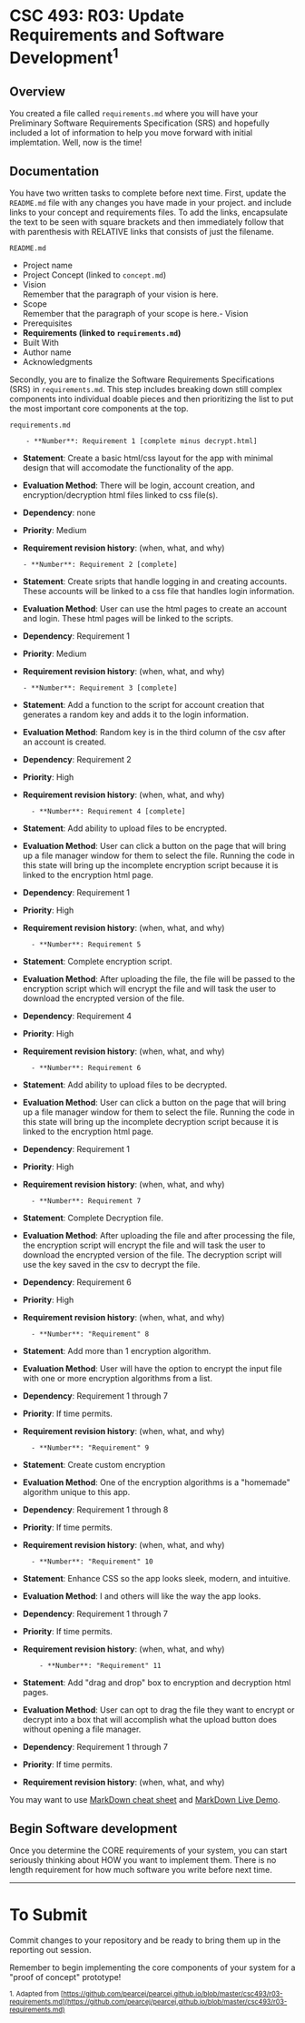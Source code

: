 # CSC 493: R03: Update Requirements and Software Development<sup>1</sup>

## Overview
You created a file called <code>requirements.md</code> where you will have your Preliminary Software Requirements Specification (SRS) and hopefully included a lot of information to help you move forward with initial implemtation. Well, now is the time!

## Documentation

You have two written tasks to complete before next time. First, update the <code>README.md</code> file with any changes you have made in your project. and include links to your concept and requirements files. To add the links, encapsulate the text to be seen with square brackets and then immediately follow that with parenthesis with RELATIVE links that consists of just the filename.

<code>README.md</code>
- Project name
- Project Concept (linked to <code>concept.md</code>)
- Vision<br> Remember that the paragraph of your vision is here.
- Scope<br> Remember that the paragraph of your scope is here.- Vision
- Prerequisites
- **Requirements (linked to <code>requirements.md</code>)**
- Built With
- Author name
- Acknowledgments

Secondly, you are to finalize the Software Requirements Specifications (SRS) in <code>requirements.md</code>. This step includes breaking down still complex components into individual doable pieces and then prioritizing the list to put the most important core components at the top. 

<code>requirements.md</code>

        - **Number**: Requirement 1 [complete minus decrypt.html]
  - **Statement**: Create a basic html/css layout for the app with minimal design that will accomodate the functionality of the app.
  - **Evaluation Method**: There will be login, account creation, and encryption/decryption html files linked to css file(s).
  - **Dependency**: none
  - **Priority**: Medium
  - **Requirement revision history**: (when, what, and why)

        - **Number**: Requirement 2 [complete]
  - **Statement**: Create sripts that handle logging in and creating accounts. These accounts will be linked to a css file that handles login information.
  - **Evaluation Method**: User can use the html pages to create an account and login. These html pages will be linked to the scripts.
  - **Dependency**: Requirement 1
  - **Priority**: Medium
  - **Requirement revision history**: (when, what, and why)

        - **Number**: Requirement 3 [complete]
  - **Statement**: Add a function to the script for account creation that generates a random key and adds it to the login information.
  - **Evaluation Method**: Random key is in the third column of the csv after an account is created.
  - **Dependency**: Requirement 2
  - **Priority**: High
  - **Requirement revision history**: (when, what, and why)

          - **Number**: Requirement 4 [complete]
  - **Statement**: Add ability to upload files to be encrypted.
  - **Evaluation Method**: User can click a button on the page that will bring up a file manager window for them to select the file. Running the code in this state will bring up the incomplete encryption script because it is linked to the encryption html page.
  - **Dependency**: Requirement 1
  - **Priority**: High
  - **Requirement revision history**: (when, what, and why)

          - **Number**: Requirement 5
  - **Statement**: Complete encryption script.
  - **Evaluation Method**: After uploading the file, the file will be passed to the encryption script which will encrypt the file and will task the user to download the encrypted version of the file.
  - **Dependency**: Requirement 4
  - **Priority**: High
  - **Requirement revision history**: (when, what, and why)

          - **Number**: Requirement 6
  - **Statement**: Add ability to upload files to be decrypted.
  - **Evaluation Method**: User can click a button on the page that will bring up a file manager window for them to select the file. Running the code in this state will bring up the incomplete decryption script because it is linked to the encryption html page.
  - **Dependency**: Requirement 1
  - **Priority**: High
  - **Requirement revision history**: (when, what, and why)

          - **Number**: Requirement 7
  - **Statement**: Complete Decryption file.
  - **Evaluation Method**: After uploading the file and after processing the file, the encryption script will encrypt the file and will task the user to download the encrypted version of the file. The decryption script will use the key saved in the csv to decrypt the file.
  - **Dependency**: Requirement 6
  - **Priority**: High
  - **Requirement revision history**: (when, what, and why)

          - **Number**: "Requirement" 8
  - **Statement**: Add more than 1 encryption algorithm.
  - **Evaluation Method**: User will have the option to encrypt the input file with one or more encryption algorithms from a list.
  - **Dependency**: Requirement 1 through 7
  - **Priority**: If time permits.
  - **Requirement revision history**: (when, what, and why)

          - **Number**: "Requirement" 9
  - **Statement**: Create custom encryption
  - **Evaluation Method**: One of the encryption algorithms is a "homemade" algorithm unique to this app.
  - **Dependency**: Requirement 1 through 8
  - **Priority**: If time permits.
  - **Requirement revision history**: (when, what, and why)

          - **Number**: "Requirement" 10
  - **Statement**: Enhance CSS so the app looks sleek, modern, and intuitive.
  - **Evaluation Method**: I and others will like the way the app looks.
  - **Dependency**: Requirement 1 through 7
  - **Priority**: If time permits.
  - **Requirement revision history**: (when, what, and why)

            - **Number**: "Requirement" 11
  - **Statement**: Add "drag and drop" box to encryption and decryption html pages.
  - **Evaluation Method**: User can opt to drag the file they want to encrypt or decrypt into a box that will accomplish what the upload button does without opening a file manager.
  - **Dependency**: Requirement 1 through 7
  - **Priority**: If time permits.
  - **Requirement revision history**: (when, what, and why)

You may want to use [MarkDown cheat sheet](https://github.com/adam-p/markdown-here/wiki/Markdown-Here-Cheatsheet) and [MarkDown Live Demo](http://www.markdown-here.com/livedemo.html).

## Begin Software development

Once you determine the CORE requirements of your system, you can start seriously thinking about HOW you want to implement them. There is no length requirement for how much software you write before next time.

---
# To Submit

Commit changes to your repository and be ready to bring them up in the reporting out session. 

Remember to begin implementing the core components of your system for a "proof of concept" prototype!

<sub>1. Adapted from [https://github.com/pearcej/pearcej.github.io/blob/master/csc493/r03-requirements.md](https://github.com/pearcej/pearcej.github.io/blob/master/csc493/r03-requirements.md)</sub>

